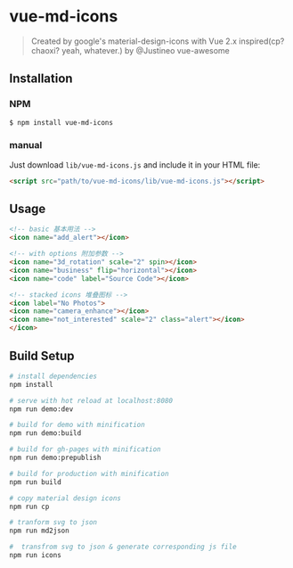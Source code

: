# vue-md-icons

> Created by google's material-design-icons with Vue 2.x inspired(cp? chaoxi? yeah, whatever.) by @Justineo vue-awesome

## Installation

### NPM

```bash
$ npm install vue-md-icons
```

### manual

Just download `lib/vue-md-icons.js` and include it in your HTML file:

```html
<script src="path/to/vue-md-icons/lib/vue-md-icons.js"></script>
```

## Usage

```html
<!-- basic 基本用法 -->
<icon name="add_alert"></icon>

<!-- with options 附加参数 -->
<icon name="3d_rotation" scale="2" spin></icon>
<icon name="business" flip="horizontal"></icon>
<icon name="code" label="Source Code"></icon>

<!-- stacked icons 堆叠图标 -->
<icon label="No Photos">
<icon name="camera_enhance"></icon>
<icon name="not_interested" scale="2" class="alert"></icon>
</icon>
```

## Build Setup

``` bash
# install dependencies
npm install

# serve with hot reload at localhost:8080
npm run demo:dev

# build for demo with minification
npm run demo:build

# build for gh-pages with minification
npm run demo:prepublish

# build for production with minification
npm run build

# copy material design icons
npm run cp

# tranform svg to json
npm run md2json

#  transfrom svg to json & generate corresponding js file
npm run icons
```
